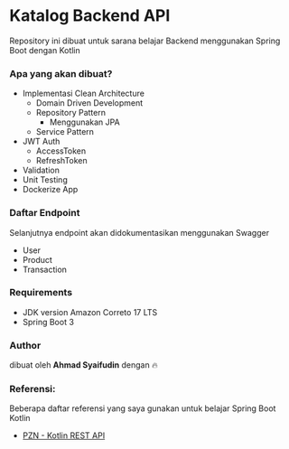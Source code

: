 # Katalog Backend API

Repository ini dibuat untuk sarana belajar Backend menggunakan Spring Boot dengan Kotlin

### Apa yang akan dibuat?

* Implementasi Clean Architecture
    * Domain Driven Development
    * Repository Pattern
        * Menggunakan JPA
    * Service Pattern
* JWT Auth
    * AccessToken
    * RefreshToken
* Validation
* Unit Testing
* Dockerize App

### Daftar Endpoint

Selanjutnya endpoint akan didokumentasikan menggunakan Swagger

* User
* Product
* Transaction

### Requirements

- JDK version Amazon Correto 17 LTS
- Spring Boot 3

### Author

dibuat oleh **Ahmad Syaifudin** dengan 🔥

### Referensi:

Beberapa daftar referensi yang saya gunakan untuk belajar Spring Boot Kotlin

* [PZN - Kotlin REST API](https://github.com/ProgrammerZamanNow/kotlin-restful-api)